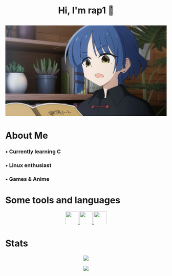 <h1 align="center"> Hi, I'm rap1 👋 </h1>

<h2 align="center"><img src="resources/ryo_react.jpg" width="700"></h2>

<h1 align="left">About Me </h2>

<h3 align="left">• Currently learning C </h3>
<h3 align="left">• Linux enthusiast </h3>
<h3 align="left">• Games & Anime </h3>

<h1 align="left">Some tools and languages</h1>

<p align="center">
<a href="https://www.learn-c.org/" target="_blank" rel="noreferrer"> <img src="https://upload.wikimedia.org/wikipedia/commons/1/19/C_Logo.png" width="40" height="40"> </a> 
<a href="https://archlinux.org/" target="_blank" rel="noreferrer"> <img src="https://wiki.installgentoo.com/images/f/f9/Arch-linux-logo.png" width="40" height="40"> </a>
<a href="https://code.visualstudio.com/" target="_blank" rel="noreferrer"> <img src="https://upload.wikimedia.org/wikipedia/commons/thumb/9/9a/Visual_Studio_Code_1.35_icon.svg/2048px-Visual_Studio_Code_1.35_icon.svg.png" width="40" height="40"> </a>
</p>
<h1>Stats</h1>
<center><p><img align="center" src="https://github-readme-stats.vercel.app/api/top-langs/?username=srcrapi&hide=css&layout=compact&locale=en&langs_count=6&count_private=true&theme=dracula&hide_border=true"></p></center>
<center><p><img align="center" src="https://github-readme-stats.vercel.app/api?username=srcrapi&show_icons=true&theme=dracula&count_private=true"></p></center>
